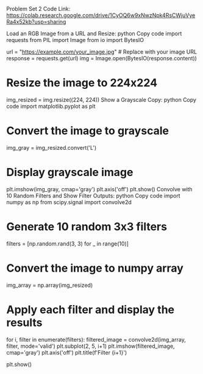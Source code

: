 Problem Set 2
Code Link: https://colab.research.google.com/drive/1CyOQ6w9xNwzNpk4RsCWjuVyeRa4x52kb?usp=sharing

Load an RGB Image from a URL and Resize:
python
Copy code
import requests
from PIL import Image
from io import BytesIO

url = "https://example.com/your_image.jpg"  # Replace with your image URL
response = requests.get(url)
img = Image.open(BytesIO(response.content))

# Resize the image to 224x224
img_resized = img.resize((224, 224))
Show a Grayscale Copy:
python
Copy code
import matplotlib.pyplot as plt

# Convert the image to grayscale
img_gray = img_resized.convert('L')

# Display grayscale image
plt.imshow(img_gray, cmap='gray')
plt.axis('off')
plt.show()
Convolve with 10 Random Filters and Show Filter Outputs:
python
Copy code
import numpy as np
from scipy.signal import convolve2d

# Generate 10 random 3x3 filters
filters = [np.random.rand(3, 3) for _ in range(10)]

# Convert the image to numpy array
img_array = np.array(img_resized)

# Apply each filter and display the results
for i, filter in enumerate(filters):
    filtered_image = convolve2d(img_array, filter, mode='valid')
    plt.subplot(2, 5, i+1)
    plt.imshow(filtered_image, cmap='gray')
    plt.axis('off')
    plt.title(f'Filter {i+1}')
    
plt.show()
